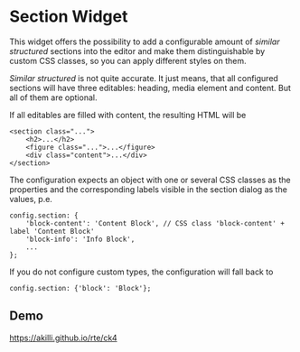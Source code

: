 # Section Widget

This widget offers the possibility to add a configurable amount of *similar structured* sections into the editor and make them distinguishable by custom CSS classes, so you can apply different styles on them.

*Similar structured* is not quite accurate. It just means, that all configured sections will have three editables: heading, media element and content. But all of them are optional. 

If all editables are filled with content, the resulting HTML will be

    <section class="...">
        <h2>...</h2>
        <figure class="...">...</figure>
        <div class="content">...</div>
    </section>  

The configuration expects an object with one or several CSS classes as the properties and the corresponding labels visible in the section dialog as the values, p.e.

    config.section: {
        'block-content': 'Content Block', // CSS class 'block-content' + label 'Content Block'
        'block-info': 'Info Block',
        ...
    };

If you do not configure custom types, the configuration will fall back to

    config.section: {'block': 'Block'};

## Demo

https://akilli.github.io/rte/ck4
